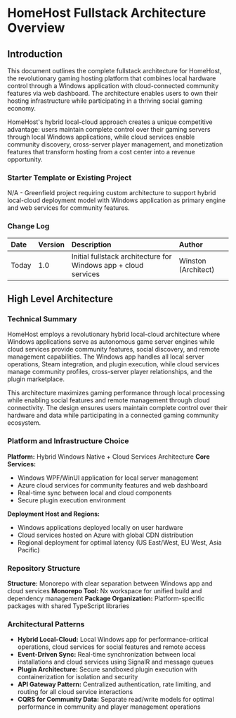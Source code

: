 # HomeHost Fullstack Architecture Overview

## Introduction

This document outlines the complete fullstack architecture for HomeHost, the revolutionary gaming hosting platform that combines local hardware control through a Windows application with cloud-connected community features via web dashboard. The architecture enables users to own their hosting infrastructure while participating in a thriving social gaming economy.

HomeHost's hybrid local-cloud approach creates a unique competitive advantage: users maintain complete control over their gaming servers through local Windows applications, while cloud services enable community discovery, cross-server player management, and monetization features that transform hosting from a cost center into a revenue opportunity.

### Starter Template or Existing Project

N/A - Greenfield project requiring custom architecture to support hybrid local-cloud deployment model with Windows application as primary engine and web services for community features.

### Change Log

| Date | Version | Description | Author |
| :--- | :------ | :---------- | :----- |
| Today | 1.0 | Initial fullstack architecture for Windows app + cloud services | Winston (Architect) |

## High Level Architecture

### Technical Summary

HomeHost employs a revolutionary hybrid local-cloud architecture where Windows applications serve as autonomous game server engines while cloud services provide community features, social discovery, and remote management capabilities. The Windows app handles all local server operations, Steam integration, and plugin execution, while cloud services manage community profiles, cross-server player relationships, and the plugin marketplace.

This architecture maximizes gaming performance through local processing while enabling social features and remote management through cloud connectivity. The design ensures users maintain complete control over their hardware and data while participating in a connected gaming community ecosystem.

### Platform and Infrastructure Choice

**Platform:** Hybrid Windows Native + Cloud Services Architecture
**Core Services:** 
- Windows WPF/WinUI application for local server management
- Azure cloud services for community features and web dashboard
- Real-time sync between local and cloud components
- Secure plugin execution environment

**Deployment Host and Regions:** 
- Windows applications deployed locally on user hardware
- Cloud services hosted on Azure with global CDN distribution
- Regional deployment for optimal latency (US East/West, EU West, Asia Pacific)

### Repository Structure

**Structure:** Monorepo with clear separation between Windows app and cloud services
**Monorepo Tool:** Nx workspace for unified build and dependency management
**Package Organization:** Platform-specific packages with shared TypeScript libraries

### Architectural Patterns

- **Hybrid Local-Cloud:** Local Windows app for performance-critical operations, cloud services for social features and remote access
- **Event-Driven Sync:** Real-time synchronization between local installations and cloud services using SignalR and message queues
- **Plugin Architecture:** Secure sandboxed plugin execution with containerization for isolation and security
- **API Gateway Pattern:** Centralized authentication, rate limiting, and routing for all cloud service interactions
- **CQRS for Community Data:** Separate read/write models for optimal performance in community and player management operations